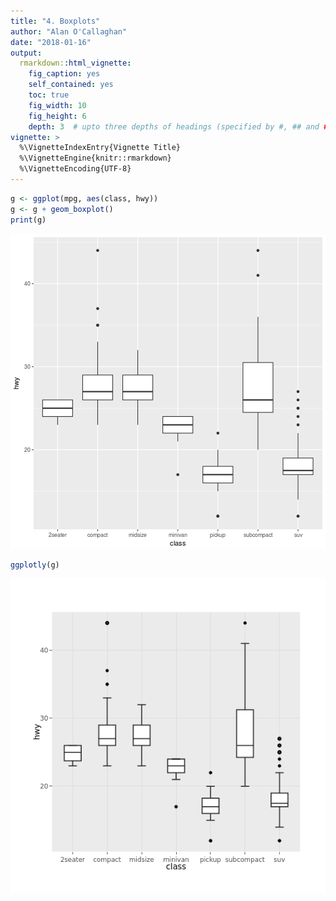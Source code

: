 ```yaml
---
title: "4. Boxplots"
author: "Alan O'Callaghan"
date: "2018-01-16"
output:
  rmarkdown::html_vignette:
    fig_caption: yes
    self_contained: yes
    toc: true
    fig_width: 10
    fig_height: 6
    depth: 3  # upto three depths of headings (specified by #, ## and ###)  
vignette: >
  %\VignetteIndexEntry{Vignette Title}
  %\VignetteEngine{knitr::rmarkdown}
  %\VignetteEncoding{UTF-8}
---
```





```r
g <- ggplot(mpg, aes(class, hwy))
g <- g + geom_boxplot()
print(g)
```

![plot of chunk unnamed-chunk-2](figure/unnamed-chunk-2-1.png)

```r
ggplotly(g)
```

![plot of chunk unnamed-chunk-2](figure/unnamed-chunk-2-2.png)





